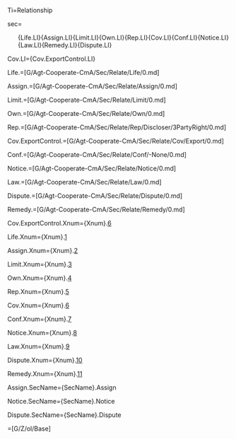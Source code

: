 Ti=Relationship

sec=<ol>{Life.LI}{Assign.LI}{Limit.LI}{Own.LI}{Rep.LI}{Cov.LI}{Conf.LI}{Notice.LI}{Law.LI}{Remedy.LI}{Dispute.LI}</ol>

Cov.LI={Cov.ExportControl.LI}

Life.=[G/Agt-Cooperate-CmA/Sec/Relate/Life/0.md]

Assign.=[G/Agt-Cooperate-CmA/Sec/Relate/Assign/0.md]

Limit.=[G/Agt-Cooperate-CmA/Sec/Relate/Limit/0.md]

Own.=[G/Agt-Cooperate-CmA/Sec/Relate/Own/0.md]

Rep.=[G/Agt-Cooperate-CmA/Sec/Relate/Rep/Discloser/3PartyRight/0.md]

Cov.ExportControl.=[G/Agt-Cooperate-CmA/Sec/Relate/Cov/Export/0.md]

Conf.=[G/Agt-Cooperate-CmA/Sec/Relate/Conf/-None/0.md]

Notice.=[G/Agt-Cooperate-CmA/Sec/Relate/Notice/0.md]

Law.=[G/Agt-Cooperate-CmA/Sec/Relate/Law/0.md]

Dispute.=[G/Agt-Cooperate-CmA/Sec/Relate/Dispute/0.md]

Remedy.=[G/Agt-Cooperate-CmA/Sec/Relate/Remedy/0.md]



Cov.ExportControl.Xnum={Xnum}.<a href="#Relate.Cov.ExportControl.Sec" class="xref">6</a>

Life.Xnum={Xnum}.<a href="#Relate.Life.Sec" class="xref">1</a>

Assign.Xnum={Xnum}.<a href="#Relate.Assign.Sec" class="xref">2</a>

Limit.Xnum={Xnum}.<a href="#Relate.Limit.Sec" class="xref">3</a>

Own.Xnum={Xnum}.<a href="#Relate.Own.Sec" class="xref">4</a>

Rep.Xnum={Xnum}.<a href="#Relate.Rep.Sec" class="xref">5</a>

Cov.Xnum={Xnum}.<a href="#Relate.Cov.Sec" class="xref">6</a>

Conf.Xnum={Xnum}.<a href="#Relate.Conf.Sec" class="xref">7</a>

Notice.Xnum={Xnum}.<a href="#Relate.Notice.Sec" class="xref">8</a>

Law.Xnum={Xnum}.<a href="#Relate.Law.Sec" class="xref">9</a>

Dispute.Xnum={Xnum}.<a href="#Relate.Dispute.Sec" class="xref">10</a>

Remedy.Xnum={Xnum}.<a href="#Relate.Remedy.Sec" class="xref">11</a>


Assign.SecName={SecName}.Assign

Notice.SecName={SecName}.Notice

Dispute.SecName={SecName}.Dispute


=[G/Z/ol/Base]

